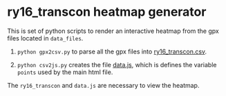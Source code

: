 # ry16_transcon heatmap generator
This is set of python scripts to render an interactive heatmap from the gpx files located in `data_files`.

  1. `python gpx2csv.py` to parse all the gpx files into [ry16_transcon.csv](ry16_transcon.csv).

  2. `python csv2js.py`  creates the file [data.js](data.js), which is defines the variable `points` used by the main html file.

The `ry16_transcon` and `data.js` are necessary to view the heatmap.

